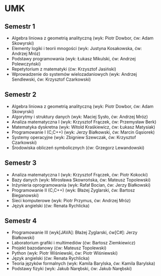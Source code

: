 # UMK

## Semestr 1 
- Algebra liniowa z geometrią analityczną (wyk: Piotr Dowbor, ćw: Adam Skowyrski)
- Elementy logiki i teorii mnogości (wyk: Justyna Kosakowska, ćw: Andrzej Mróz)
- Podstawy programowania (wyk: Łukasz Mikulski, ćw: Andrzej Polewczyński)
- Repetytorium z matematyki (ćw: Krzysztof Jasiński)
- Wprowadzenie do systemów wielozadaniowych (wyk: Andrzej Sendlewski, ćw: Krzysztof Czarkowski)

## Semestr 2
- Algebra liniowa z geometrią analityczną (wyk: Piotr Dowbor, ćw: Adam Skowyrski)
- Algorytmy i struktury danych (wyk: Maciej Sysło, ćw: Andrzej Mróz)
- Analiza matematyczna I (wyk: Krzysztof Frączek, ćw: Przemysław Berk)
- Matematyka dyskretna (wyk: Witold Kraśkiewicz, ćw: Łukasz Matysiak)
- Programowanie I (C,C++) (wyk: Jerzy Białkowski, ćw: Marcin Gąsiorek)
- Systemy operacyjne (wyk: Zbigniew Szewczak, ćw: Krzysztof Czarkowski)
- Środowiska obliczeń symbolicznych (ćw: Grzegorz Lewandowski)

## Semestr 3
- Analiza matematyczna I (wyk: Krzysztof Frączek, ćw: Piotr Kokocki)
- Bazy danych (wyk: Mirosława Skowrońska, ćw: Mateusz Topolewski)
- Inżynieria oprogramowania (wyk: Rafał Bocian, ćw: Jerzy Białkowski)
- Programowanie II (C,C++) (wyk: Błażej Zyglarski, ćw: Bartosz Bieganowski)
- Sieci komputerowe (wyk: Piotr Przymus, ćw: Andrzej Mróz)
- Język angielski (ćw: Renata Rychlicka)

## Semestr 4
- Programowanie III (wyk[JAVA]: Błażej Zyglarski, ćw[C#]: Jerzy Białkowski)
- Laboratorium grafiki i multimediów (ćw: Bartosz Ziemkiewicz)
- Projekt bazodanowy (ćw: Mateusz Topolewski)
- Python (wyk: Piotr Wiśniewski, ćw: Piotr Wiśniewski)
- Język angielski (ćw: Renata Rychlicka)
- Teoria języków formalnych (wyk: Kamila Barylska, ćw: Kamila Barylska)
- Podstawy fizyki (wyk: Jakub Narębski, ćw: Jakub Narębski)

